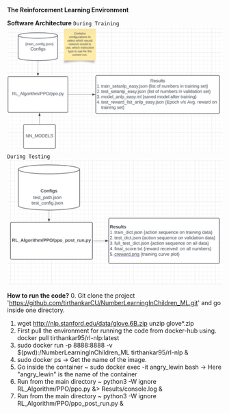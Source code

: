 **The Reinforcement Learning Environment**

**Software Architecture**
`During Training`
![Software Architecture during training](src/SA_train.png)
`During Testing`
![Software Architecture during testing](src/SA_test.png)

**How to run the code?**
0. Git clone the project 'https://github.com/tirthankarCU/NumberLearningInChildren_ML.git' and go inside one directory.
1. wget http://nlp.stanford.edu/data/glove.6B.zip
   unzip glove*.zip
2. First pull the environment for running the code from docker-hub using. 
   docker pull tirthankar95/rl-nlp:latest
3. sudo docker run -p 8888:8888 -v $(pwd):/NumberLearningInChildren_ML tirthankar95/rl-nlp &
4. sudo docker ps 
   -> Get the name of the image.
5. Go inside the container ~ sudo docker exec -it angry_lewin bash 
   -> Here "angry_lewin" is the name of the container
6. Run from the main directory ~ python3 -W ignore RL_Algorithm/PPO/ppo.py &> Results/console.log &
7. Run from the main directory ~ python3 -W ignore RL_Algorithm/PPO/ppo_post_run.py &
